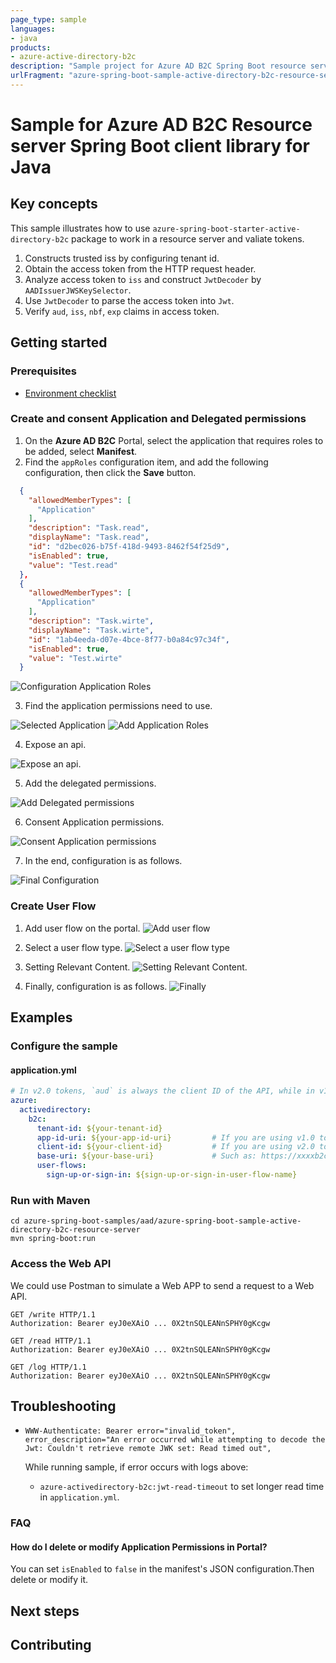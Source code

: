 ```yaml
---
page_type: sample
languages:
- java
products:
- azure-active-directory-b2c
description: "Sample project for Azure AD B2C Spring Boot resource server client library"
urlFragment: "azure-spring-boot-sample-active-directory-b2c-resource-server"
---
```


# Sample for Azure AD B2C Resource server Spring Boot client library for Java

## Key concepts
This sample illustrates how to use `azure-spring-boot-starter-active-directory-b2c` package to work in a resource server and valiate tokens. 

1. Constructs trusted iss by configuring tenant id.
2. Obtain the access token from the HTTP request header.
3. Analyze access token to `iss` and construct `JwtDecoder` by `AADIssuerJWSKeySelector`.
4. Use `JwtDecoder` to parse the access token into `Jwt`.
5. Verify `aud`, `iss`, `nbf`, `exp` claims in access token.

## Getting started
### Prerequisites
- [Environment checklist][environment_checklist]

### Create and consent Application and Delegated permissions 
1. On the **Azure AD B2C** Portal, select the application that requires roles to be added, select **Manifest**.
2. Find the `appRoles` configuration item, and add the following configuration, then click the **Save** button.
```json
  {
    "allowedMemberTypes": [
      "Application"
    ],
    "description": "Task.read",
    "displayName": "Task.read",
    "id": "d2bec026-b75f-418d-9493-8462f54f25d9",
    "isEnabled": true, 
    "value": "Test.read"
  },
  {
    "allowedMemberTypes": [
      "Application"
    ],
    "description": "Task.wirte",
    "displayName": "Task.wirte",
    "id": "1ab4eeda-d07e-4bce-8f77-b0a84c97c34f",
    "isEnabled": true,
    "value": "Test.wirte"
  }
```

![Configuration Application Roles](docs/image-configuration-application-roles.png "Configuration Application Roles")

3. Find the application permissions need to use.

![Selected Application](docs/image-selected-application.png "Selected Application")
![Add Application Roles](docs/image-add-application-roles.png "Add Application Roles")

4. Expose an api.

![Expose an api.](docs/image-expose-an-api.png "Expose an api.")

5. Add the delegated permissions.

![Add Delegated permissions](docs/image-add-delegated-permissions.png "Add Delegated permissions")

6. Consent Application permissions.

![Consent Application permissions](docs/image-consent-application-and-delegated-permissions.png "Consent Application permissions")

7. In the end, configuration is as follows.
   
![Final Configuration](docs/image-final-configuration.png "Final Configuration")

### Create User Flow
1. Add user flow on the portal.
![Add user flow](docs/image-add-user-flow.png "Add user flow")
   
2. Select a user flow type.
![Select a user flow type](docs/image-select-a-user-flow-type.png "Select a user flow type")

3. Setting Relevant Content.
![Setting Relevant Content.](docs/image-setting-relevant-content.png "Setting Relevant Content.")
   
4. Finally, configuration is as follows.
![Finally](docs/image-user-flow-finally.png "Finally")
   
## Examples
### Configure the sample
#### application.yml

```yaml
# In v2.0 tokens, `aud` is always the client ID of the API, while in v1.0 tokens it can be the app id uri.
azure:
  activedirectory:
    b2c:
      tenant-id: ${your-tenant-id}
      app-id-uri: ${your-app-id-uri}         # If you are using v1.0 token, please configure app-id-uri for `aud` verification
      client-id: ${your-client-id}           # If you are using v2.0 token, please configure client-id for `aud` verification
      base-uri: ${your-base-uri}             # Such as: https://xxxxb2c.b2clogin.com
      user-flows:
        sign-up-or-sign-in: ${sign-up-or-sign-in-user-flow-name}
```

### Run with Maven
```
cd azure-spring-boot-samples/aad/azure-spring-boot-sample-active-directory-b2c-resource-server
mvn spring-boot:run
```

### Access the Web API
We could use Postman to simulate a Web APP to send a request to a Web API.

```http request
GET /write HTTP/1.1
Authorization: Bearer eyJ0eXAiO ... 0X2tnSQLEANnSPHY0gKcgw
```
```http request
GET /read HTTP/1.1
Authorization: Bearer eyJ0eXAiO ... 0X2tnSQLEANnSPHY0gKcgw
```
```http request
GET /log HTTP/1.1
Authorization: Bearer eyJ0eXAiO ... 0X2tnSQLEANnSPHY0gKcgw
```

## Troubleshooting
- `WWW-Authenticate: Bearer error="invalid_token", error_description="An error occurred while attempting to decode the Jwt: Couldn't retrieve remote JWK set: Read timed out",`
  
    While running sample, if error occurs with logs above:
    - `azure-activedirectory-b2c:jwt-read-timeout` to set longer read time in `application.yml`.
    
### FAQ
#### How do I delete or modify Application Permissions in Portal?
You can set `isEnabled` to `false` in the manifest's JSON configuration.Then delete or modify it.

## Next steps
## Contributing
<!-- LINKS -->
[environment_checklist]: https://github.com/Azure-Samples/blob/main/azure-spring-boot-samples/ENVIRONMENT_CHECKLIST.md#ready-to-run-checklist
